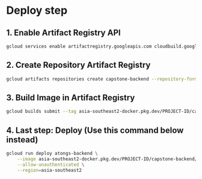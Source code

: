# Deploy step

## 1. Enable Artifact Registry API
```bash
gcloud services enable artifactregistry.googleapis.com cloudbuild.googleapis.com run.googleapis.com
```

## 2. Create Repository Artifact Registry
```bash
gcloud artifacts repositories create capstone-backend --repository-format=docker --location=asia-southeast2 --async
```

## 3. Build Image in Artifact Registry
```bash
gcloud builds submit --tag asia-southeast2-docker.pkg.dev/PROJECT-ID/capstone-backend/atongs-backend:1.0.0
```

<!-- (Unused) gcloud run deploy atongs-backend --source . --port 9000 --allow-unauthenticated -->

## 4. Last step: Deploy (Use this command below instead)
```bash
gcloud run deploy atongs-backend \
    --image asia-southeast2-docker.pkg.dev/PROJECT-ID/capstone-backend/atongs-backend:1.0.0 \
    --allow-unauthenticated \
    --region=asia-southeast2
```